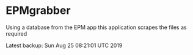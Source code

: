 # EPMgrabber
Using a database from the EPM app this application scrapes the files as required


Latest backup: Sun Aug 25 08:21:01 UTC 2019
